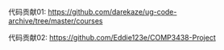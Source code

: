 代码贡献01: https://github.com/darekaze/ug-code-archive/tree/master/courses



代码贡献02: https://github.com/Eddie123e/COMP3438-Project




